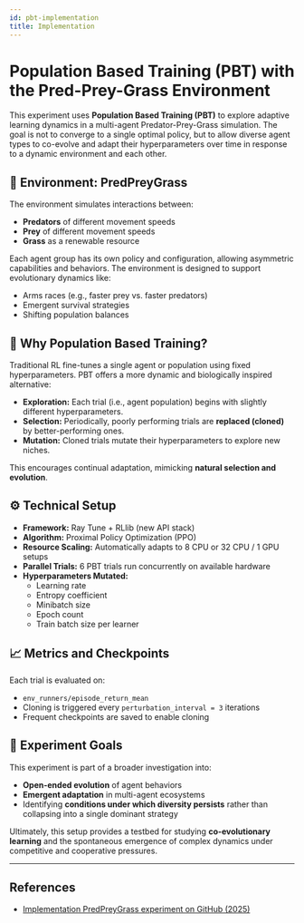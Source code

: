 ```yaml
---
id: pbt-implementation
title: Implementation
---
```


# Population Based Training (PBT) with the Pred-Prey-Grass Environment

This experiment uses **Population Based Training (PBT)** to explore adaptive learning dynamics in a multi-agent Predator-Prey-Grass simulation. The goal is not to converge to a single optimal policy, but to allow diverse agent types to co-evolve and adapt their hyperparameters over time in response to a dynamic environment and each other.

## 🌱 Environment: PredPreyGrass

The environment simulates interactions between:
- **Predators** of different movement speeds
- **Prey** of different movement speeds
- **Grass** as a renewable resource

Each agent group has its own policy and configuration, allowing asymmetric capabilities and behaviors. The environment is designed to support evolutionary dynamics like:
- Arms races (e.g., faster prey vs. faster predators)
- Emergent survival strategies
- Shifting population balances

## 🧪 Why Population Based Training?

Traditional RL fine-tunes a single agent or population using fixed hyperparameters. PBT offers a more dynamic and biologically inspired alternative:
- **Exploration:** Each trial (i.e., agent population) begins with slightly different hyperparameters.
- **Selection:** Periodically, poorly performing trials are **replaced (cloned)** by better-performing ones.
- **Mutation:** Cloned trials mutate their hyperparameters to explore new niches.

This encourages continual adaptation, mimicking **natural selection and evolution**.

## ⚙️ Technical Setup

- **Framework:** Ray Tune + RLlib (new API stack)
- **Algorithm:** Proximal Policy Optimization (PPO)
- **Resource Scaling:** Automatically adapts to 8 CPU or 32 CPU / 1 GPU setups
- **Parallel Trials:** 6 PBT trials run concurrently on available hardware
- **Hyperparameters Mutated:**
  - Learning rate
  - Entropy coefficient
  - Minibatch size
  - Epoch count
  - Train batch size per learner

## 📈 Metrics and Checkpoints

Each trial is evaluated on:
- `env_runners/episode_return_mean`
- Cloning is triggered every `perturbation_interval = 3` iterations
- Frequent checkpoints are saved to enable cloning

## 🧭 Experiment Goals

This experiment is part of a broader investigation into:
- **Open-ended evolution** of agent behaviors
- **Emergent adaptation** in multi-agent ecosystems
- Identifying **conditions under which diversity persists** rather than collapsing into a single dominant strategy

Ultimately, this setup provides a testbed for studying **co-evolutionary learning** and the spontaneous emergence of complex dynamics under competitive and cooperative pressures.

---



## References

- [Implementation PredPreyGrass experiment on GitHub (2025)](https://github.com/doesburg11/PredPreyGrass/blob/main/src/predpreygrass/rllib/v3_0/tune_ppo_predpreygrass_pbt_dev_3_works.py)

